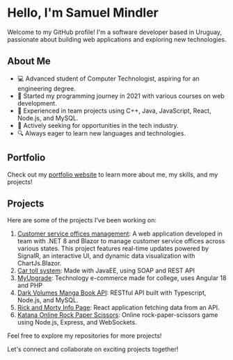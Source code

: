 # Hello, I'm Samuel Mindler

Welcome to my GitHub profile! I'm a software developer based in Uruguay, passionate about building web applications and exploring new technologies.

## About Me

- 💻 Advanced student of Computer Technologist, aspiring for an engineering degree.
- 🌱 Started my programming journey in 2021 with various courses on web development.
- 🚀 Experienced in team projects using C++, Java, JavaScript, React, Node.js, and MySQL.
- 👀 Actively seeking for opportunities in the tech industry.
- 🔍 Always eager to learn new languages and technologies.

## Portfolio

Check out my [portfolio website](https://samuxmin.github.io/samuxmin) to learn more about me, my skills, and my projects!

## Projects

Here are some of the projects I've been working on:
1. [Customer service offices management](https://github.com/samuxmin/TallerGestion/tree/master): A web application developed in team with .NET 8 and Blazor to manage customer service offices across various states. This project features real-time updates powered by SignalR, an interactive UI, and dynamic data visualization with ChartJs.Blazor.
2. [Car toll system](https://github.com/samuxmin/TallerJava/tree/master): Made with JavaEE, using SOAP and REST API
3. [MyUpgrade](https://github.com/samuxmin/myUpgrade): Technology e-commerce made for college, uses Angular 18 and PHP
4. [Dark Volumes Manga Book API](https://github.com/samuxmin/darkVolumes): RESTful API built with Typescript, Node.js, and MySQL.
5. [Rick and Morty Info Page](https://rick-and-morty-samuxmin.netlify.app): React application fetching data from an API.
6. [Katana Online Rock Paper Scissors](https://katana-h67oo9irp-samuxmin.vercel.app/): Online rock-paper-scissors game using Node.js, Express, and WebSockets.

Feel free to explore my repositories for more projects!



Let's connect and collaborate on exciting projects together!

